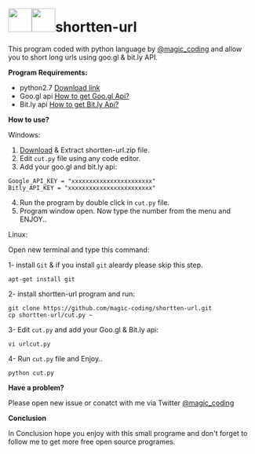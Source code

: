 # <img src="https://ee5817f8e2e9a2e34042-3365e7f0719651e5b8d0979bce83c558.ssl.cf5.rackcdn.com/python.png" width="48"><img src="https://blog.shareaholic.com/wp-content/uploads/2015/06/shortlink.png" width="48">shortten-url
This program coded with python language by [@magic_coding](www.twitter.com/magic_coding) and allow you to short long urls using goo.gl &amp; bit.ly API.


**Program Requirements:**

- python2.7 [Download link](https://www.python.org/download/releases/2.7/)
- Goo.gl api [How to get Goo.gl Api?](http://wp2x.com/sign-goo-gl-api-key/)
- Bit.ly api [How to get Bit.ly Api?](http://support.bitly.com/knowledgebase/articles/76785-how-do-i-find-my-api-key-)


**How to use?**

Windows:

1. [Download](https://github.com/magic-coding/shortten-url/archive/master.zip) & Extract shortten-url.zip file.
2. Edit `cut.py` file using any code editor.
3. Add your goo.gl and bit.ly api:
```
Google_API_KEY = "xxxxxxxxxxxxxxxxxxxxxxx"
Bitly_API_KEY = "xxxxxxxxxxxxxxxxxxxxxxxx"
```
4. Run the program by double click in `cut.py` file.
5. Program window open. Now type the number from the menu and ENJOY..

Linux:

Open new terminal and type this command:

1- install `Git` & if you install `git` aleardy please skip this step.
```
apt-get install git
```
2- install shortten-url program and run:
```
git clone https://github.com/magic-coding/shortten-url.git
cp shortten-url/cut.py ~
```
3- Edit `cut.py` and add your Goo.gl & Bit.ly api:
```
vi urlcut.py
```
4- Run `cut.py` file and Enjoy..
```
python cut.py
```

**Have a problem?**

Please open new issue or conatct with me via Twitter [@magic_coding](http://www.twitter.com/magic_coding)


**Conclusion**

In Conclusion hope you enjoy with this small programe and don't forget to follow me to get more free open source programes.
